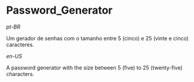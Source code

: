 # Password_Generator

_pt-BR_

Um gerador de senhas com o tamanho entre 5 (cinco) e 25 (vinte e cinco) caracteres.

_en-US_

A password generator with the size between 5 (five) to 25 (twenty-five) characters.
